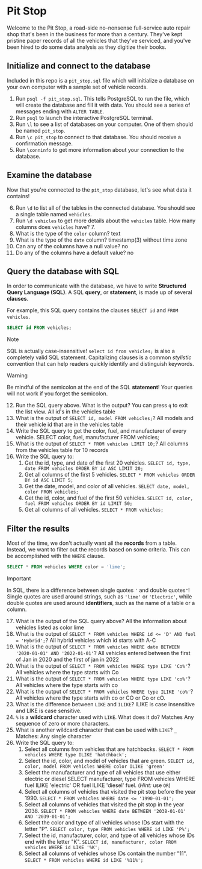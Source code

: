 # Pit Stop

Welcome to the Pit Stop, a road-side no-nonsense full-service auto repair shop that's been
in the business for more than a century. They've kept pristine paper records of all the vehicles
that they've serviced, and you've been hired to do some data analysis as they digitize
their books.

## Initialize and connect to the database

Included in this repo is a `pit_stop.sql` file which will initialize a database on your
own computer with a sample set of vehicle records.

1. Run `psql -f pit_stop.sql`. This tells PostgreSQL to run the file, which will create
   the database and fill it with data. You should see a series of messages ending with
   `ALTER TABLE`.
2. Run `psql` to launch the interactive PostgreSQL terminal.
3. Run `\l` to see a list of databases on your computer. One of them should be named
   `pit_stop`.
4. Run `\c pit_stop` to connect to that database. You should receive a confirmation
   message.
5. Run `\conninfo` to get more information about your connection to the database.

## Examine the database

Now that you're connected to the `pit_stop` database, let's see what data it contains!

6. Run `\d` to list all of the tables in the connected database. You should see a single
   table named `vehicles`.
7. Run `\d vehicles` to get more details about the `vehicles` table. How many columns does
   `vehicles` have? 7.
8. What is the type of the `color` column? text
9. What is the type of the `date` column? timestamp(3) without time zone
10. Can any of the columns have a null value? no
11. Do any of the columns have a default value? no

## Query the database with SQL

In order to communicate with the database, we have to write **Structured Query Language (SQL)**.
A SQL **query**, or **statement**, is made up of several **clauses**.

For example, this SQL query contains the clauses `SELECT id` and `FROM vehicles`.

```sql
SELECT id FROM vehicles;
```

> [!NOTE]
>
> SQL is actually case-insensitive! `select id from vehicles;` is also a completely valid
> SQL statement. Capitalizing clauses is a common _stylistic_ convention that can help
> readers quickly identify and distinguish keywords.

> [!WARNING]
>
> Be mindful of the semicolon at the end of the SQL **statement**!
> Your queries will not work if you forget the semicolon.

12. Run the SQL query above. What is the output? You can press `q` to exit the list view. All id's in the vehicles table
13. What is the output of `SELECT id, model FROM vehicles;`? All models and their vehicle id that are in the vehicles table
14. Write the SQL query to get the color, fuel, and manufacturer of every vehicle. SELECT color, fuel, manufacturer FROM vehicles;
15. What is the output of `SELECT * FROM vehicles LIMIT 10;`? All columns from the vehicles table for 10 records
16. Write the SQL query to:
    1. Get the id, type, and date of the first 20 vehicles. `SELECT id, type, date FROM vehicles ORDER BY id ASC LIMIT 20;`
    2. Get all columns of the first 5 vehicles. `SELECT * FROM vehicles ORDER BY id ASC LIMIT 5;`
    3. Get the date, model, and color of all vehicles. `SELECT date, model, color FROM vehicles;`
    4. Get the id, color, and fuel of the first 50 vehicles. `SELECT id, color, fuel FROM vehicles ORDER BY id LIMIT 50;`
    5. Get all columns of all vehicles. `SELECT * FROM vehicles;`

## Filter the results

Most of the time, we don't actually want all the **records** from a table. Instead, we
want to filter out the records based on some criteria. This can be accomplished with the
`WHERE` clause.

```sql
SELECT * FROM vehicles WHERE color = 'lime';
```

> [!IMPORTANT]
>
> In SQL, there is a difference between single quotes `'` and double quotes`"`!
> Single quotes are used around strings, such as `'lime'` or `'Electric'`,
> while double quotes are used around **identifiers**, such as the name of a
> table or a column.

17. What is the output of the SQL query above? All the information about vehicles listed as color lime
18. What is the output of `SELECT * FROM vehicles WHERE id <= 'D' AND fuel = 'Hybrid';`? All hybrid vehicles which id starts with A-C
19. What is the output of `SELECT * FROM vehicles WHERE date BETWEEN '2020-01-01' AND '2022-01-01'`? All vehicles entered between the first of Jan in 2020 and the first of jan in 2022
20. What is the output of `SELECT * FROM vehicles WHERE type LIKE 'Co%'`? All vehicles where the type starts with Co
21. What is the output of `SELECT * FROM vehicles WHERE type LIKE 'co%'`? All vehicles where the type starts with co
22. What is the output of `SELECT * FROM vehicles WHERE type ILIKE 'co%'`? All vehicles where the type starts with co or CO or Co or cO.
23. What is the difference between `LIKE` and `ILIKE`? ILIKE is case insensitive and LIKE is case sensitive.
24. `%` is a **wildcard** character used with `LIKE`. What does it do? Matches Any sequence of zero or more characters.
25. What is another wildcard character that can be used with `LIKE`? `_` Matches: Any single character
26. Write the SQL query to:
    1. Select all columns from vehicles that are hatchbacks. `SELECT * FROM vehicles WHERE type ILIKE 'hatchback';`
    2. Select the id, color, and model of vehicles that are green. `SELECT id, color, model FROM vehicles WHERE color ILIKE 'green'`
    3. Select the manufacturer and type of all vehicles that use either electric or diesel SELECT manufacturer, type FROM vehicles WHERE fuel ILIKE 'electric' OR fuel ILIKE 'diesel'
       fuel. (_Hint:_ use `OR`)
    4. Select all columns of vehicles that visited the pit stop before the year 1990. `SELECT * FROM vehicles WHERE date <= '1990-01-01';`
    5. Select all columns of vehicles that visited the pit stop in the year 2038. `SELECT * FROM vehicles WHERE date BETWEEN '2038-01-01' AND '2039-01-01';`
    6. Select the color and type of all vehicles whose IDs start with the letter "P". `SELECT color, type FROM vehicles WHERE id LIKE 'P%';`
    7. Select the id, manufacturer, color, and type of all vehicles whose IDs end with the letter "K". `SELECT id, manufacturer, color FROM vehicles WHERE id LIKE '%K';`
    8. Select all columns of vehicles whose IDs contain the number "11". `SELECT * FROM vehicles WHERE id LIKE '%11%';`
